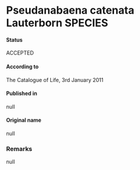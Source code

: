 # Pseudanabaena catenata Lauterborn SPECIES

#### Status
ACCEPTED

#### According to
The Catalogue of Life, 3rd January 2011

#### Published in
null

#### Original name
null

### Remarks
null